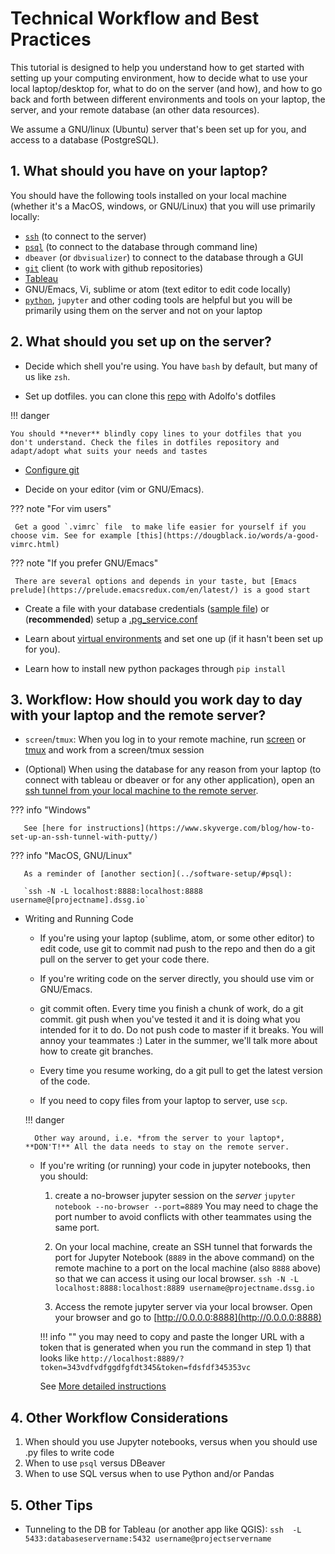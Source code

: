 # Technical Workflow and Best Practices


This tutorial is designed to help you understand how to get started with setting up your computing environment, how to decide what to use your local laptop/desktop for, what to do on the server (and how), and how to go back and forth between different environments and tools  on your laptop, the server, and your remote database (an other data resources).

We assume a GNU/linux (Ubuntu) server that's been set up for you, and access to a database (PostgreSQL).

## 1. What should you have on your laptop?

You should have the following tools installed on your local machine (whether it's a MacOS, windows, or GNU/Linux) that you will use primarily locally:

 * [`ssh`](../software-setup/#ssh-putty) (to connect to the server)
 * [`psql`](../software-setup/#psql) (to connect to the database through command line)
 * `dbeaver` (or `dbvisualizer`) to connect to the database through a GUI
 * [`git`](../software-setup/#git-and-github-account) client (to work with github repositories)
 * [Tableau](https://www.tableau.com/academic/students)
 * GNU/Emacs, Vi, sublime or atom (text editor to edit code locally)
 * [`python`](../software-setup/#python), `jupyter` and other coding tools are helpful but you will be primarily using them on the server and not on your laptop

## 2. What should you set up on the server?

 * Decide which shell you're using. You have `bash` by default, but many of us like `zsh`.

 * Set up dotfiles. you can clone this [repo](http://www.github.com/dssg/dotfiles) with Adolfo's dotfiles

!!! danger

    You should **never** blindly copy lines to your dotfiles that you don't understand. Check the files in dotfiles repository and adapt/adopt what suits your needs and tastes

* [Configure git](../setup/git-and-github/basic_git_tutorial/01_BasicGit.md)

* Decide on your editor (vim or GNU/Emacs).

??? note "For vim users"

     Get a good `.vimrc` file  to make life easier for yourself if you choose vim. See for example [this](https://dougblack.io/words/a-good-vimrc.html)

??? note "If you prefer GNU/Emacs"

     There are several options and depends in your taste, but [Emacs prelude](https://prelude.emacsredux.com/en/latest/) is a good start

* Create a file with your database credentials ([sample file](https://github.com/dssg/hitchhikers-guide/blob/master/sources/curriculum/1_getting_and_keeping_data/csv-to-db/default_profile.example)) or (**recommended**) setup a [.pg_service.conf](../setup/software-setup/pgservice_conf.example)

 * Learn about [virtual environments](../setup/software-setup/README.md#virtual-environment) and set one up (if it hasn't been set up for you).

 * Learn how to install new python packages through `pip install`

## 3. Workflow: How should you work day to day with your laptop and the remote server?

* `screen`/`tmux`: When you log in to your remote machine, run [screen](https://www.digitalocean.com/community/tutorials/how-to-install-and-use-screen-on-an-ubuntu-cloud-server) or [tmux](https://hackernoon.com/a-gentle-introduction-to-tmux-8d784c404340) and work from a screen/tmux session

* (Optional) When using the database for any reason from your laptop (to connect with tableau or dbeaver or for any other application), open an [ssh tunnel from your local machine to the remote server](../setup/software-setup/README.md#psql).

??? info "Windows"

       See [here for instructions](https://www.skyverge.com/blog/how-to-set-up-an-ssh-tunnel-with-putty/)

??? info "MacOS, GNU/Linux"

       As a reminder of [another section](../software-setup/#psql):

       `ssh -N -L localhost:8888:localhost:8888 username@[projectname].dssg.io`

* Writing and Running Code

    - If you're using your laptop (sublime, atom, or some other editor) to edit code, use git to commit nad push to the repo and then do a git pull on the server to get your code there.

    - If you're writing code on the server directly, you should use vim or GNU/Emacs.

    - git commit often. Every time you finish a chunk of work, do a git commit. git push when you've tested it and it is doing what you intended for it to do. Do not push code to master if it breaks. You will annoy your teammates :) Later in the summer, we'll talk more about how to create git branches.

    - Every time you resume working, do a git pull to get the latest version of the code.

    - If you need to copy files from your laptop to server, use `scp`.

    !!! danger

        Other way around, i.e. *from the server to your laptop*, **DON'T!** All the data needs to stay on the remote server.

    - If you're writing (or running) your code in jupyter notebooks, then you should:
        1. create a no-browser jupyter session on the *server* `jupyter notebook --no-browser --port=8889` You may need to chage the port number to avoid conflicts with other teammates using the same port.

        2. On your local machine, create an SSH tunnel that forwards the port for Jupyter Notebook (`8889` in the above command) on the remote machine to a port on the local machine (also `8888` above) so that we can access it using our local browser. `ssh -N -L localhost:8888:localhost:8889 username@projectname.dssg.io`

        3. Access the remote jupyter server via your local browser. Open your browser and go to [http://0.0.0.0:8888](http://0.0.0.0:8888)

        !!! info ""
            you may need to copy and paste the longer URL with a token that is generated when you run the command in step 1) that looks like `http://localhost:8889/?token=343vdfvdfggdfgfdt345&token=fdsfdf345353vc`

        See [More detailed instructions](https://hsaghir.github.io/data_science/jupyter-notebook-on-a-remote-machine-linux/)

## 4. Other Workflow Considerations

1. When should you use Jupyter notebooks, versus when you should use .py files to write code
2. When to use `psql` versus DBeaver
3. When to use SQL versus when to use Python and/or Pandas

## 5. Other Tips
* Tunneling to the DB for Tableau (or another app like QGIS): `ssh  -L 5433:databaseservername:5432 username@projectservername`
